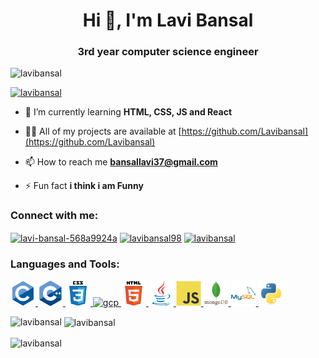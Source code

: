<h1 align="center">Hi 👋, I'm Lavi Bansal</h1>
<h3 align="center">3rd year computer science engineer</h3>

<p align="left"> <img src="https://komarev.com/ghpvc/?username=lavibansal&label=Profile%20views&color=0e75b6&style=flat" alt="lavibansal" /> </p>

<p align="left"> <a href="https://github.com/ryo-ma/github-profile-trophy"><img src="https://github-profile-trophy.vercel.app/?username=lavibansal" alt="lavibansal" /></a> </p>

- 🌱 I’m currently learning **HTML, CSS, JS and React**

- 👨‍💻 All of my projects are available at [https://github.com/Lavibansal](https://github.com/Lavibansal)

- 📫 How to reach me **bansallavi37@gmail.com**

- ⚡ Fun fact **i think i am Funny**

<h3 align="left">Connect with me:</h3>
<p align="left">
<a href="https://linkedin.com/in/lavi-bansal-568a9924a" target="blank"><img align="center" src="https://raw.githubusercontent.com/rahuldkjain/github-profile-readme-generator/master/src/images/icons/Social/linked-in-alt.svg" alt="lavi-bansal-568a9924a" height="30" width="40" /></a>
<a href="https://instagram.com/lavibansal98" target="blank"><img align="center" src="https://raw.githubusercontent.com/rahuldkjain/github-profile-readme-generator/master/src/images/icons/Social/instagram.svg" alt="lavibansal98" height="30" width="40" /></a>
<a href="https://www.leetcode.com/lavibansal" target="blank"><img align="center" src="https://raw.githubusercontent.com/rahuldkjain/github-profile-readme-generator/master/src/images/icons/Social/leet-code.svg" alt="lavibansal" height="30" width="40" /></a>
</p>

<h3 align="left">Languages and Tools:</h3>
<p align="left"> <a href="https://www.cprogramming.com/" target="_blank" rel="noreferrer"> <img src="https://raw.githubusercontent.com/devicons/devicon/master/icons/c/c-original.svg" alt="c" width="40" height="40"/> </a> <a href="https://www.w3schools.com/cpp/" target="_blank" rel="noreferrer"> <img src="https://raw.githubusercontent.com/devicons/devicon/master/icons/cplusplus/cplusplus-original.svg" alt="cplusplus" width="40" height="40"/> </a> <a href="https://www.w3schools.com/css/" target="_blank" rel="noreferrer"> <img src="https://raw.githubusercontent.com/devicons/devicon/master/icons/css3/css3-original-wordmark.svg" alt="css3" width="40" height="40"/> </a> <a href="https://cloud.google.com" target="_blank" rel="noreferrer"> <img src="https://www.vectorlogo.zone/logos/google_cloud/google_cloud-icon.svg" alt="gcp" width="40" height="40"/> </a> <a href="https://www.w3.org/html/" target="_blank" rel="noreferrer"> <img src="https://raw.githubusercontent.com/devicons/devicon/master/icons/html5/html5-original-wordmark.svg" alt="html5" width="40" height="40"/> </a> <a href="https://www.java.com" target="_blank" rel="noreferrer"> <img src="https://raw.githubusercontent.com/devicons/devicon/master/icons/java/java-original.svg" alt="java" width="40" height="40"/> </a> <a href="https://developer.mozilla.org/en-US/docs/Web/JavaScript" target="_blank" rel="noreferrer"> <img src="https://raw.githubusercontent.com/devicons/devicon/master/icons/javascript/javascript-original.svg" alt="javascript" width="40" height="40"/> </a> <a href="https://www.mongodb.com/" target="_blank" rel="noreferrer"> <img src="https://raw.githubusercontent.com/devicons/devicon/master/icons/mongodb/mongodb-original-wordmark.svg" alt="mongodb" width="40" height="40"/> </a> <a href="https://www.mysql.com/" target="_blank" rel="noreferrer"> <img src="https://raw.githubusercontent.com/devicons/devicon/master/icons/mysql/mysql-original-wordmark.svg" alt="mysql" width="40" height="40"/> </a> <a href="https://www.python.org" target="_blank" rel="noreferrer"> <img src="https://raw.githubusercontent.com/devicons/devicon/master/icons/python/python-original.svg" alt="python" width="40" height="40"/> </a> </p>

<p><img align="left" src="https://github-readme-stats.vercel.app/api/top-langs?username=lavibansal&show_icons=true&locale=en&layout=compact" alt="lavibansal" /></p>

<p>&nbsp;<img align="center" src="https://github-readme-stats.vercel.app/api?username=lavibansal&show_icons=true&locale=en" alt="lavibansal" /></p>

<p><img align="center" src="https://github-readme-streak-stats.herokuapp.com/?user=lavibansal&" alt="lavibansal" /></p>
